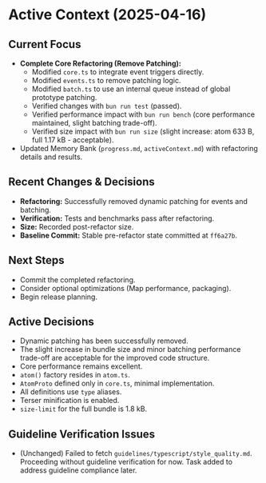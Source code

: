 # Active Context (2025-04-16)

## Current Focus
- **Complete Core Refactoring (Remove Patching):**
    - Modified `core.ts` to integrate event triggers directly.
    - Modified `events.ts` to remove patching logic.
    - Modified `batch.ts` to use an internal queue instead of global prototype patching.
    - Verified changes with `bun run test` (passed).
    - Verified performance impact with `bun run bench` (core performance maintained, slight batching trade-off).
    - Verified size impact with `bun run size` (slight increase: atom 633 B, full 1.17 kB - acceptable).
- Updated Memory Bank (`progress.md`, `activeContext.md`) with refactoring details and results.

## Recent Changes & Decisions
- **Refactoring:** Successfully removed dynamic patching for events and batching.
- **Verification:** Tests and benchmarks pass after refactoring.
- **Size:** Recorded post-refactor size.
- **Baseline Commit:** Stable pre-refactor state committed at `ff6a27b`.

## Next Steps
- Commit the completed refactoring.
- Consider optional optimizations (Map performance, packaging).
- Begin release planning.

## Active Decisions
- Dynamic patching has been successfully removed.
- The slight increase in bundle size and minor batching performance trade-off are acceptable for the improved code structure.
- Core performance remains excellent.
- `atom()` factory resides in `atom.ts`.
- `AtomProto` defined only in `core.ts`, minimal implementation.
- All definitions use `type` aliases.
- Terser minification is enabled.
- `size-limit` for the full bundle is 1.8 kB.

## Guideline Verification Issues
- (Unchanged) Failed to fetch `guidelines/typescript/style_quality.md`. Proceeding without guideline verification for now. Task added to address guideline compliance later.